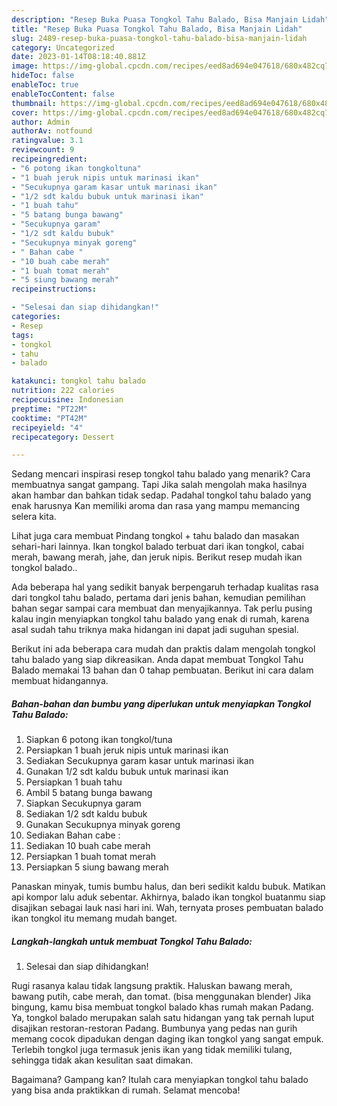 ```yaml
---
description: "Resep Buka Puasa Tongkol Tahu Balado, Bisa Manjain Lidah"
title: "Resep Buka Puasa Tongkol Tahu Balado, Bisa Manjain Lidah"
slug: 2489-resep-buka-puasa-tongkol-tahu-balado-bisa-manjain-lidah
category: Uncategorized
date: 2023-01-14T08:18:40.881Z
image: https://img-global.cpcdn.com/recipes/eed8ad694e047618/680x482cq70/tongkol-tahu-balado-foto-resep-utama.jpg
hideToc: false
enableToc: true
enableTocContent: false
thumbnail: https://img-global.cpcdn.com/recipes/eed8ad694e047618/680x482cq70/tongkol-tahu-balado-foto-resep-utama.jpg
cover: https://img-global.cpcdn.com/recipes/eed8ad694e047618/680x482cq70/tongkol-tahu-balado-foto-resep-utama.jpg
author: Admin
authorAv: notfound
ratingvalue: 3.1
reviewcount: 9
recipeingredient:
- "6 potong ikan tongkoltuna"
- "1 buah jeruk nipis untuk marinasi ikan"
- "Secukupnya garam kasar untuk marinasi ikan"
- "1/2 sdt kaldu bubuk untuk marinasi ikan"
- "1 buah tahu"
- "5 batang bunga bawang"
- "Secukupnya garam"
- "1/2 sdt kaldu bubuk"
- "Secukupnya minyak goreng"
- " Bahan cabe "
- "10 buah cabe merah"
- "1 buah tomat merah"
- "5 siung bawang merah"
recipeinstructions:

- "Selesai dan siap dihidangkan!"
categories:
- Resep
tags:
- tongkol
- tahu
- balado

katakunci: tongkol tahu balado 
nutrition: 222 calories
recipecuisine: Indonesian
preptime: "PT22M"
cooktime: "PT42M"
recipeyield: "4"
recipecategory: Dessert

---
```



Sedang mencari inspirasi resep tongkol tahu balado yang menarik? Cara membuatnya sangat gampang. Tapi Jika salah mengolah maka hasilnya akan hambar dan bahkan tidak sedap. Padahal tongkol tahu balado yang enak harusnya Kan memiliki aroma dan rasa yang mampu memancing selera kita.


Lihat juga cara membuat Pindang tongkol + tahu balado dan masakan sehari-hari lainnya. Ikan tongkol balado terbuat dari ikan tongkol, cabai merah, bawang merah, jahe, dan jeruk nipis. Berikut resep mudah ikan tongkol balado..

Ada beberapa hal yang sedikit banyak berpengaruh terhadap kualitas rasa dari tongkol tahu balado, pertama dari jenis bahan, kemudian pemilihan bahan segar sampai cara membuat dan menyajikannya. Tak perlu pusing kalau ingin menyiapkan tongkol tahu balado yang enak di rumah, karena asal sudah tahu triknya maka hidangan ini dapat jadi suguhan spesial.


Berikut ini ada beberapa cara mudah dan praktis dalam mengolah tongkol tahu balado yang siap dikreasikan. Anda dapat membuat Tongkol Tahu Balado memakai 13 bahan dan 0 tahap pembuatan. Berikut ini cara dalam membuat hidangannya.

<!--inarticleads1-->

##### Bahan-bahan dan bumbu yang diperlukan untuk menyiapkan Tongkol Tahu Balado:

1. Siapkan 6 potong ikan tongkol/tuna
1. Persiapkan 1 buah jeruk nipis untuk marinasi ikan
1. Sediakan Secukupnya garam kasar untuk marinasi ikan
1. Gunakan 1/2 sdt kaldu bubuk untuk marinasi ikan
1. Persiapkan 1 buah tahu
1. Ambil 5 batang bunga bawang
1. Siapkan Secukupnya garam
1. Sediakan 1/2 sdt kaldu bubuk
1. Gunakan Secukupnya minyak goreng
1. Sediakan  Bahan cabe :
1. Sediakan 10 buah cabe merah
1. Persiapkan 1 buah tomat merah
1. Persiapkan 5 siung bawang merah


Panaskan minyak, tumis bumbu halus, dan beri sedikit kaldu bubuk. Matikan api kompor lalu aduk sebentar. Akhirnya, balado ikan tongkol buatanmu siap disajikan sebagai lauk nasi hari ini. Wah, ternyata proses pembuatan balado ikan tongkol itu memang mudah banget. 

<!--inarticleads2-->

##### Langkah-langkah untuk membuat Tongkol Tahu Balado:


1. Selesai dan siap dihidangkan!

Rugi rasanya kalau tidak langsung praktik. Haluskan bawang merah, bawang putih, cabe merah, dan tomat. (bisa menggunakan blender) Jika bingung, kamu bisa membuat tongkol balado khas rumah makan Padang. Ya, tongkol balado merupakan salah satu hidangan yang tak pernah luput disajikan restoran-restoran Padang. Bumbunya yang pedas nan gurih memang cocok dipadukan dengan daging ikan tongkol yang sangat empuk. Terlebih tongkol juga termasuk jenis ikan yang tidak memiliki tulang, sehingga tidak akan kesulitan saat dimakan. 

Bagaimana? Gampang kan? Itulah cara menyiapkan tongkol tahu balado yang bisa anda praktikkan di rumah. Selamat mencoba!
